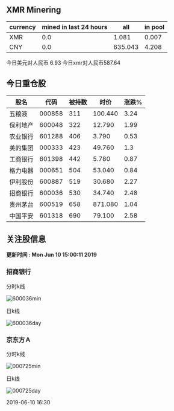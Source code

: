 ## XMR Minering

|currency|mined in last 24 hours|all|in pool|
|---|---|---|---|
|XMR|0.0|1.081|0.007|
|CNY|0.0|635.043|4.208|

今日美元对人民币 6.93	今日xmr对人民币587.64


## 今日重仓股 

|股名|代码|被持数|时价|涨跌%|
|---|---|---|---|---|
|五粮液|000858|311|100.440|3.24|
|保利地产|600048|322|12.790|1.99|
|农业银行|601288|406|3.790|0.53|
|美的集团|000333|423|49.760|1.3|
|工商银行|601398|442|5.780|0.87|
|格力电器|000651|504|53.040|0.84|
|伊利股份|600887|519|30.680|2.27|
|招商银行|600036|530|34.740|2.48|
|贵州茅台|600519|658|871.080|1.04|
|中国平安|601318|690|79.100|2.58|

## 关注股信息
**更新时间 : Mon Jun 10 15:00:11 2019**
### 招商银行 
分时k线

![600036min](http://image.sinajs.cn/newchart/min/n/sh600036.gif)

日k线

![600036day](http://image.sinajs.cn/newchart/daily/n/sh600036.gif)

### 京东方Ａ 
分时k线

![000725min](http://image.sinajs.cn/newchart/min/n/sz000725.gif)

日k线

![000725day](http://image.sinajs.cn/newchart/daily/n/sz000725.gif)

2019-06-10 16:30